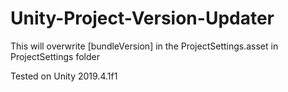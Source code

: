 # Unity-Project-Version-Updater
This will overwrite [bundleVersion] in the ProjectSettings.asset in ProjectSettings folder

Tested on Unity 2019.4.1f1

